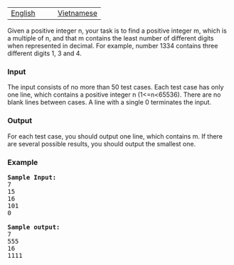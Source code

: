 <table class="problems" width="100%"><tbody><tr class="navigation">
<td width="50%"><a href="/problems/MDIGITS1/en/">English</a></td> 
<td width="50%"><a href="/problems/MDIGITS1/vn/">Vietnamese</a></td> 
</tr></tbody></table>

<p>
Given a positive integer n, your task is to find a positive integer m, 
which is a multiple of n, and that m contains the least number of different
digits when represented in decimal. For example, number 1334 contains three
different digits 1, 3 and 4. 
</p> 

<h3>Input</h3>
<p>
The input consists of no more than 50 test cases. Each test case has only
one line, which contains a positive integer n (1&lt;=n&lt;65536). 
There are no blank lines between cases. A line with a single 0 terminates the input. 
</p>

<h3>Output</h3>
<p> 
For each test case, you should output one line, which contains m. 
If there are several possible results, you should output the smallest one.  
</p>

<h3>Example</h3>

<pre><strong>Sample Input:</strong>
7 
15 
16 
101 
0

<strong>Sample output:</strong>
7 
555 
16 
1111</pre>